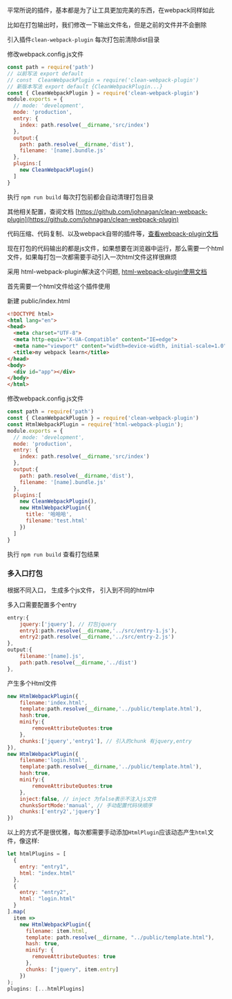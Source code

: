 平常所说的插件，基本都是为了让工具更加完美的东西，在webpack同样如此

比如在打包输出时，我们修改一下输出文件名，但是之前的文件并不会删除

引入插件`clean-webpack-plugin` 每次打包前清除dist目录

修改webpack.config.js文件
```javascript
const path = require('path')
// 以前写法 export default 
// const  CleanWebpackPlugin = require('clean-webpack-plugin')
// 新版本写法 export default {CleanWebpackPlugin...}
const { CleanWebpackPlugin } = require('clean-webpack-plugin')
module.exports = {
  // mode: 'development',
  mode: 'production',
  entry: {
    index: path.resolve(__dirname,'src/index')
  },
  output:{
    path: path.resolve(__dirname,'dist'),
    filename: '[name].bundle.js'
  },
  plugins:[
    new CleanWebpackPlugin()
  ]
}
```

执行 `npm run build` 每次打包前都会自动清理打包目录

其他相关配置，查阅文档 [https://github.com/johnagan/clean-webpack-plugin](https://github.com/johnagan/clean-webpack-plugin)


代码压缩、代码复制、以及webpack自带的插件等，[查看webpack-plugin文档](https://webpack.docschina.org/plugins/)

现在打包的代码输出的都是js文件，如果想要在浏览器中运行，那么需要一个html文件，如果每打包一次都需要手动引入一次html文件这样很麻烦

采用 html-webpack-plugin解决这个问题, [html-webpack-plugin使用文档](https://www.npmjs.com/package/html-webpack-plugin)

首先需要一个html文件给这个插件使用

新建 public/index.html
```html
<!DOCTYPE html>
<html lang="en">
<head>
  <meta charset="UTF-8">
  <meta http-equiv="X-UA-Compatible" content="IE=edge">
  <meta name="viewport" content="width=device-width, initial-scale=1.0">
  <title>my webpack learn</title>
</head>
<body>
  <div id="app"></div>
</body>
</html>
```

修改webpack.config.js文件

```javascript
const path = require('path')
const { CleanWebpackPlugin } = require('clean-webpack-plugin')
const HtmlWebpackPlugin = require('html-webpack-plugin');
module.exports = {
  // mode: 'development',
  mode: 'production',
  entry: {
    index: path.resolve(__dirname,'src/index')
  },
  output:{
    path: path.resolve(__dirname,'dist'),
    filename: '[name].bundle.js'
  },
  plugins:[
    new CleanWebpackPlugin(),
    new HtmlWebpackPlugin({
      title: '哈哈哈',
      filename:'test.html'
    })
  ]
}
```
执行 `npm run build` 查看打包结果

### 多入口打包
根据不同入口， 生成多个js文件， 引入到不同的html中

多入口需要配置多个entry

```javascript
entry:{
    jquery:['jquery'], // 打包jquery
    entry1:path.resolve(__dirname,'../src/entry-1.js'),
    entry2:path.resolve(__dirname,'../src/entry-2.js')
},
output:{
    filename:'[name].js',
    path:path.resolve(__dirname,'../dist')
},
```

产生多个Html文件
```javascript
new HtmlWebpackPlugin({
    filename:'index.html', 
    template:path.resolve(__dirname,'../public/template.html'),
    hash:true, 
    minify:{
        removeAttributeQuotes:true
    },
    chunks:['jquery','entry1'], // 引入的chunk 有jquery,entry
}),
new HtmlWebpackPlugin({
    filename:'login.html',
    template:path.resolve(__dirname,'../public/template.html'),
    hash:true,
    minify:{
        removeAttributeQuotes:true
    },
    inject:false, // inject 为false表示不注入js文件
    chunksSortMode:'manual', // 手动配置代码块顺序
    chunks:['entry2','jquery']
})
```

以上的方式不是很优雅，每次都需要手动添加`HtmlPlugin`应该动态产生`html`文件，像这样:
```javascript
let htmlPlugins = [
  {
    entry: "entry1",
    html: "index.html"
  },
  {
    entry: "entry2",
    html: "login.html"
  }
].map(
  item =>
    new HtmlWebpackPlugin({
      filename: item.html,
      template: path.resolve(__dirname, "../public/template.html"),
      hash: true,
      minify: {
        removeAttributeQuotes: true
      },
      chunks: ["jquery", item.entry]
    })
);
plugins: [...htmlPlugins]
```
